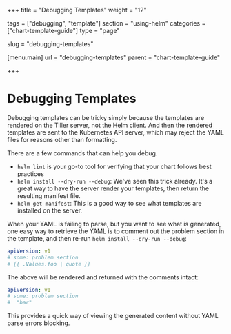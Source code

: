 +++
title = "Debugging Templates"
weight = "12"

tags = ["debugging", "template"]
section = "using-helm"
categories = ["chart-template-guide"]
type = "page"

slug = "debugging-templates"

[menu.main]
  url = "debugging-templates"
  parent = "chart-template-guide"

+++

# Debugging Templates

Debugging templates can be tricky simply because the templates are rendered on the Tiller server, not the Helm client. And then the rendered templates are sent to the Kubernetes API server, which may reject the YAML files for reasons other than formatting.

There are a few commands that can help you debug.

- `helm lint` is your go-to tool for verifying that your chart follows best practices
- `helm install --dry-run --debug`: We've seen this trick already. It's a great way to have the server render your templates, then return the resulting manifest file.
- `helm get manifest`: This is a good way to see what templates are installed on the server.

When your YAML is failing to parse, but you want to see what is generated, one
easy way to retrieve the YAML is to comment out the problem section in the template,
and then re-run `helm install --dry-run --debug`:

```YAML
apiVersion: v1
# some: problem section
# {{ .Values.foo | quote }}
```

The above will be rendered and returned with the comments intact:

```YAML
apiVersion: v1
# some: problem section
#  "bar"
```

This provides a quick way of viewing the generated content without YAML parse
errors blocking.
